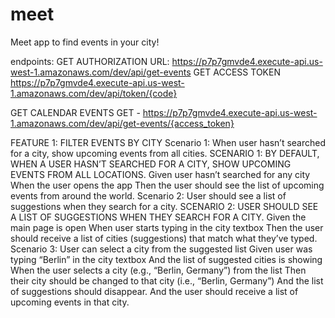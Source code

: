 # meet
Meet app to find events in your city!

endpoints:
GET AUTHORIZATION URL: 
    https://p7p7gmvde4.execute-api.us-west-1.amazonaws.com/dev/api/get-events
GET ACCESS TOKEN
    https://p7p7gmvde4.execute-api.us-west-1.amazonaws.com/dev/api/token/{code}

GET CALENDAR EVENTS
GET - https://p7p7gmvde4.execute-api.us-west-1.amazonaws.com/dev/api/get-events/{access_token}


FEATURE 1: FILTER EVENTS BY CITY
Scenario 1: When user hasn’t searched for a city, show upcoming events from all cities.
    SCENARIO 1: BY DEFAULT, WHEN A USER HASN’T SEARCHED FOR A CITY, SHOW UPCOMING EVENTS FROM ALL LOCATIONS.
    Given user hasn’t searched for any city
    When the user opens the app
    Then the user should see the list of upcoming events from around the world.
Scenario 2: User should see a list of suggestions when they search for a city.
SCENARIO 2: USER SHOULD SEE A LIST OF SUGGESTIONS WHEN THEY SEARCH FOR A CITY.
    Given the main page is open
    When user starts typing in the city textbox
    Then the user should receive a list of cities (suggestions) that match what they’ve typed.
Scenario 3: User can select a city from the suggested list
    Given user was typing “Berlin” in the city textbox
    And the list of suggested cities is showing
    When the user selects a city (e.g., “Berlin, Germany”) from the list
    Then their city should be changed to that city (i.e., “Berlin, Germany”)
    And the list of suggestions should disappear.
    And the user should receive a list of upcoming events in that city.